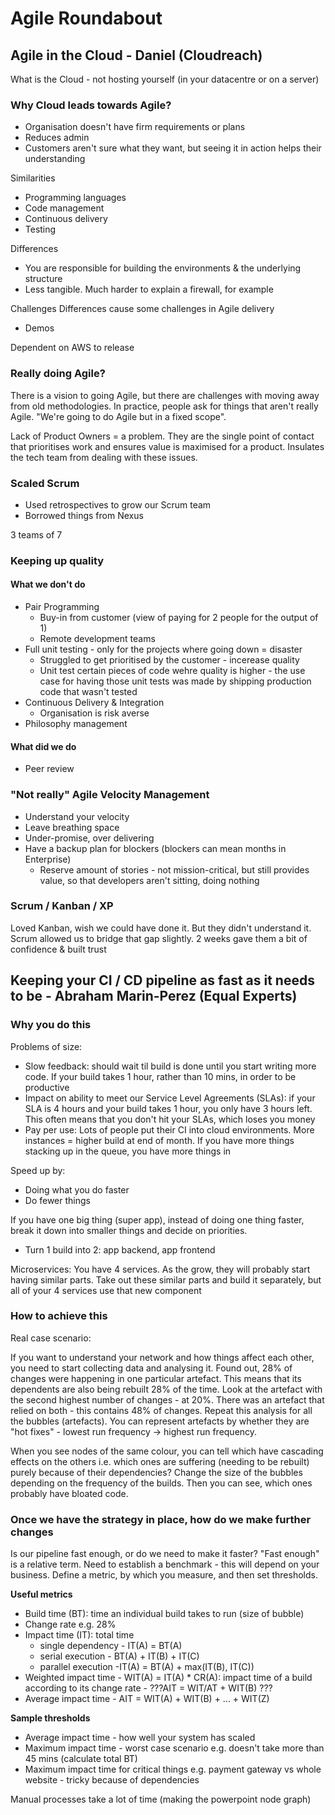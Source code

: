 # Agile Roundabout

## Agile in the Cloud - Daniel (Cloudreach)

What is the Cloud - not hosting yourself (in your datacentre or on a server)

### Why Cloud leads towards Agile?
- Organisation doesn't have firm requirements or plans
- Reduces admin
- Customers aren't sure what they want, but seeing it in action helps their understanding

Similarities
- Programming languages
- Code management
- Continuous delivery
- Testing

Differences
- You are responsible for building the environments & the underlying structure
- Less tangible. Much harder to explain a firewall, for example

Challenges
Differences cause some challenges in Agile delivery
- Demos

Dependent on AWS to release

### Really doing Agile?
There is a vision to going Agile, but there are challenges with moving away from old methodologies. In practice, people ask for things that aren't really Agile. "We're going to do Agile but in a fixed scope".

Lack of Product Owners = a problem. They are the single point of contact that prioritises work and ensures value is maximised for a product. Insulates the tech team from dealing with these issues.

### Scaled Scrum
- Used retrospectives to grow our Scrum team
- Borrowed things from Nexus

3 teams of 7

### Keeping up quality
#### What we don't do
- Pair Programming
  - Buy-in from customer (view of paying for 2 people for the output of 1)
  - Remote development teams
- Full unit testing - only for the projects where going down = disaster
  - Struggled to get prioritised by the customer - incerease quality
  - Unit test certain pieces of code wehre quality is higher - the use case for having those unit tests was made by shipping production code that wasn't tested
- Continuous Delivery & Integration
  - Organisation is risk averse
- Philosophy management

#### What did we do
- Peer review

### "Not really" Agile Velocity Management
- Understand your velocity
- Leave breathing space
- Under-promise, over delivering
- Have a backup plan for blockers (blockers can mean months in Enterprise)
  - Reserve amount of stories - not mission-critical, but still provides value, so that developers aren't sitting, doing nothing

### Scrum / Kanban / XP
Loved Kanban, wish we could have done it. But they didn't understand it. Scrum allowed us to bridge that gap slightly. 2 weeks gave them a bit of confidence & built trust


## Keeping your CI / CD pipeline as fast as it needs to be - Abraham Marin-Perez (Equal Experts)
### Why you do this
Problems of size:

- Slow feedback: should wait til build is done until you start writing more code. If your build takes 1 hour, rather than 10 mins, in order to be productive
- Impact on ability to meet our Service Level Agreements (SLAs): if your SLA is 4 hours and your build takes 1 hour, you only have 3 hours left. This often means that you don't hit your SLAs, which loses you money
- Pay per use: Lots of people put their CI into cloud environments. More instances = higher build at end of month. If you have more things stacking up in the queue, you have more things in

Speed up by:
- Doing what you do faster
- Do fewer things

If you have one big thing (super app), instead of doing one thing faster, break it down into smaller things and decide on priorities.
- Turn 1 build into 2: app backend, app frontend

Microservices:
You have 4 services. As the grow, they will probably start having similar parts. Take out these similar parts and build it separately, but all of your 4 services use that new component

### How to achieve this
Real case scenario:

If you want to understand your network and how things affect each other, you need to start collecting data and analysing it. Found out, 28% of changes were happening in one particular artefact. This means that its dependents are also being rebuilt 28% of the time. Look at the artefact with the second highest number of changes - at 20%. There was an artefact that relied on both - this contains 48% of changes. Repeat this analysis for all the bubbles (artefacts). You can represent artefacts by whether they are "hot fixes" - lowest run frequency -> highest run frequency.

When you see nodes of the same colour, you can tell which have cascading effects on the others i.e. which ones are suffering (needing to be rebuilt) purely because of their dependencies?
Change the size of the bubbles depending on the frequency of the builds. Then you can see, which ones probably have bloated code.

### Once we have the strategy in place, how do we make further changes
Is our pipeline fast enough, or do we need to make it faster? "Fast enough" is a relative term. Need to establish a benchmark - this will depend on your business. Define a metric, by which you measure, and then set thresholds.

**Useful metrics**
- Build time (BT): time an individual build takes to run (size of bubble)
- Change rate e.g. 28%
- Impact time (IT): total time
  - single dependency - IT(A) = BT(A)
  - serial execution - BT(A) + IT(B) + IT(C)
  - parallel execution -IT(A) = BT(A) + max(IT(B), IT(C))
- Weighted impact time - WIT(A) = IT(A) * CR(A): impact time of a build according to its change rate - ???AIT = WIT/AT + WIT(B) ???
- Average impact time - AIT = WIT(A) + WIT(B) + ... + WIT(Z)

**Sample thresholds**
- Average impact time - how well your system has scaled
- Maximum impact time - worst case scenario e.g. doesn't take more than 45 mins  (calculate total BT)
- Maximum impact time for critical things e.g. payment gateway vs whole website - tricky because of dependencies

Manual processes take a lot of time (making the powerpoint node graph)
